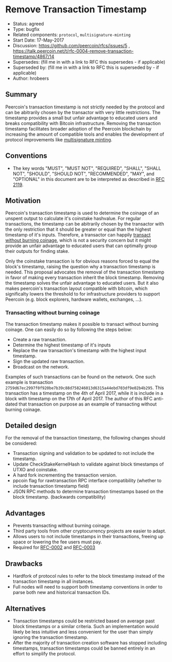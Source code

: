 # Remove Transaction Timestamp

- Status: agreed
- Type: bugfix
- Related components: `protocol`, `multisignature-minting`
- Start Date: 17-May-2017
- Discussion: https://github.com/peercoin/rfcs/issues/5 , https://talk.peercoin.net/t/rfc-0004-remove-transaction-timestamp/4867/14
- Supersedes: (fill me in with a link to RFC this supersedes - if applicable)
- Superseded by: (fill me in with a link to RFC this is superseded by - if applicable)
- Author: hrobeers

## Summary

Peercoin's transaction timestamp is not strictly needed by the protocol and can be abitrarily chosen by the transactor with very little restrictions.
The timestamp provides a small but unfair advantage to educated users and breaks compatibility with Bitcoin infrastructure.
Removing the transaction timestamp facilitates broader adoption of the Peercoin blockchain by increasing the amount of compatible tools and enables the development of protocol improvements like [multisignature minting](../0003-multisig-minting/0003-multisig-minting.md).


## Conventions
- The key words "MUST", "MUST NOT", "REQUIRED", "SHALL", "SHALL NOT", "SHOULD", "SHOULD NOT", "RECOMMENDED", "MAY", and "OPTIONAL" in this document are to be interpreted as described in [RFC 2119](http://tools.ietf.org/html/rfc2119).

## Motivation

Peercoin's transaction timestamp is used to determine the coinage of an unspent output to calculate it's coinstake hashvalue.
For regular transactions, the timestamp can be abitrarily chosen by the transactor with the only restriction that it should be greater or equal than the highest timestamp of it's inputs.
Therefore, a transactor can happily [transact without burning coinage](#transacting-without-burning-coinage), which is not a security concern but it might provide an unfair advantage to educated users that can optimally group their outputs for finding stake.

Only the coinstake transaction is for obvious reasons forced to equal the block's timestamp, raising the question why a transaction timestamp is needed.
This proposal advocates the removal of the transaction timestamp in favor of making every transaction inherit the block timestamp.
Removing the timestamp solves the unfair advantage to educated users.
But it also makes peercoin's transaction layout compatible with bitcoin, which significalty lowers the threshold to for infrastructure providers to support Peercoin (e.g. block explorers, hardware wallets, exchanges, ...).

### Transacting without burning coinage

The transaction timestamp makes it possible to transact without burning coinage.
One can easily do so by following the steps below:

- Create a raw transaction.
- Determine the highest timestamp of it's inputs
- Replace the raw transaction's timestamp with the highest input timestamp.
- Sign the updated raw transaction.
- Broadcast on the network.

Examples of such transactions can be found on the network.
One such example is transaction `2759d67ec2997f0f920be7b39c88d758246013d6315a44ebd703df9e02b4b295`.
This transaction has a timestamp on the 4th of April 2017, while it is include in a block with timestamp on the 17th of April 2017.
The author of this RFC anti-dated that transaction on purpose as an example of transacting without burning coinage.

## Detailed design

For the removal of the transaction timestamp, the following changes should be considered:

- Transaction signing and validation to be updated to not include the timestamp.
- Update CheckStakeKernelHash to validate against block timestamps of UTXO and coinstake.
- A hard fork incrementing the transaction version.
- ppcoin flag for rawtransaction RPC interface compatibility (whether to include transaction timestamp field)
- JSON RPC methods to determine transaction timestamps based on the block timestamp. (backwards compatibility)

## Advantages

* Prevents transacting without burning coinage.
* Third party tools from other cryptocurrency projects are easier to adapt.
* Allows users to not include timestamps in their transactions, freeing up space or lowering the fee users must pay.
* Required for [RFC-0002](../0002-split-coinstake-transaction/0002-split-coinstake-transaction.md) and [RFC-0003](../0003-multisig-minting/0003-multisig-minting.md) 

## Drawbacks

* Hardfork of protocol rules to refer to the block timestamp instead of the transaction timestamp in all instances.
* Full nodes will need to support both timestamp conventions in order to parse both new and historical transaction IDs.

## Alternatives

* Transaction timestamps could be restricted based on average past block timestamps or a similar criteria.  Such an implementation would likely be less intuitive and less convenient for the user than simply ignoring the transaction timestamp.
* After the majority of transaction creation software has stopped including timestamps, transaction timestamps could be banned entirely in an effort to simplify the protocol.
